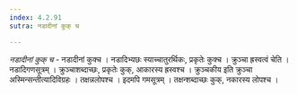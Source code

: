 ```yaml
---
index: 4.2.91
sutra: नडादीनां कुक् च

---
```

_नडादीनां कुक् च_ - नडादीनां कुक्च । नडादिभ्यछः स्याच्चातुरर्थिकः, प्रकृतेः कुक्च । क्रुञ्चा ह्रस्वत्वं चेति । नडादिगणसूत्रम् । क्रुञ्चाशब्दाच्छः, प्रकृतेः कुक्, आकारस्य ह्रस्वश्च । क्रुञ्चकीय इति क्रुञ्चा अस्मिन्सन्तीत्यादिविग्रहः । तक्षन्नलोपश्च । इदमपि गमसूत्रम् । तक्षन्शब्दाच्छः कुक्, नकारस्य लोपश्च ।